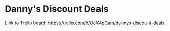 # Danny's Discount Deals

Link to Trello board: https://trello.com/b/OcX4pGam/dannys-discount-deals
